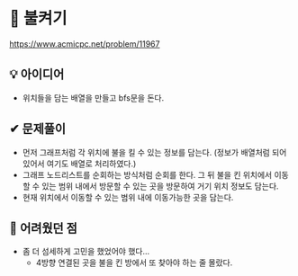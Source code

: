 # 🔎 불켜기

https://www.acmicpc.net/problem/11967

## 💡 아이디어

- 위치들을 담는 배열을 만들고 bfs문을 돈다.

## ✔ 문제풀이

- 먼저 그래프처럼 각 위치에 불을 킬 수 있는 정보를 담는다. (정보가 배열처럼 되어있어서 여기도 배열로 처리하였다.)
- 그래프 노드리스트를 순회하는 방식처럼 순회를 한다. 그 뒤 불을 킨 위치에서 이동할 수 있는 범위 내에서 방문할 수 있는 곳을 방문하여 거기 위치 정보도 담는다.
- 현재 위치에서 이동할 수 있는 범위 내에 이동가능한 곳을 담는다.

## 🤕 어려웠던 점

- 좀 더 섬세하게 고민을 했었어야 했다...
  - 4방향 연결된 곳을 불을 킨 방에서 또 찾아야 하는 줄 몰랐다.
